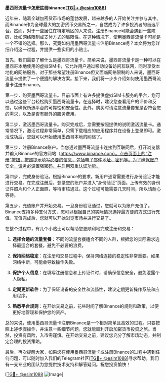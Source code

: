 **墨西哥流量卡怎麽註冊binance[[TG💪+ @esim1088](https://t.me/s/esim1088)]**

近年来，随着全球加密货币市场的蓬勃发展，越来越多的人开始关注并参与其中。而Binance作为全球最大的加密货币交易所之一，自然成为了许多投资者的首选平台。然而，对于一些居住在特定地区的人来说，注册Binance可能会遇到一些障碍，比如网络限制或支付方式的局限性。在这种情况下，使用墨西哥流量卡可能是一个不错的选择。那么，究竟如何用墨西哥流量卡注册Binance呢？本文将为您详细介绍这一过程，并提供一些实用的小贴士。

首先，我们需要了解什么是墨西哥流量卡。简单来说，墨西哥流量卡是一种可以在墨西哥本地使用的虚拟SIM卡，它允许用户通过移动设备访问互联网，同时享受本地化的网络服务。对于那些希望注册Binance但又面临网络限制的人来说，墨西哥流量卡提供了一个便捷的解决方案。接下来，我们将一步步介绍如何使用墨西哥流量卡注册Binance。

第一步，购买墨西哥流量卡。目前市面上有许多提供虚拟SIM卡服务的平台，您可以通过这些平台轻松购买墨西哥流量卡。在选择时，建议您查看用户的评价和反馈，以确保所选平台的可靠性和安全性。此外，购买时请注意流量套餐是否符合您的需求，以及是否有额外的服务费用。

第二步，激活墨西哥流量卡。购买完成后，您需要按照提供的说明激活流量卡。通常情况下，激活过程非常简单，只需下载相应的应用程序并在设备上登录即可。激活成功后，您就可以开始使用墨西哥本地的网络了。

第三步，注册Binance账户。当您通过墨西哥流量卡连接到互联网后，打开浏览器并输入Binance的官方网站（https://www.binance.com）。点击页面上的“注册”按钮，按照提示填写必要的信息，包括电子邮件地址、密码等。为了确保账户安全，请务必设置强密码，并启用双重认证功能。

第四步，完成身份验证。根据Binance的要求，新用户通常需要进行身份验证才能进行交易。在完成注册后，登录您的账户并进入“身份验证”页面。上传有效的身份证件照片和个人正面照，等待审核通过。这个过程可能需要几天时间，所以请耐心等待。

第五步，充值账户并开始交易。一旦身份验证通过，您就可以为账户充值了。Binance支持多种支付方式，您可以根据自己的实际情况选择最方便的方式进行充值。充值完成后，您就可以开始浏览市场并进行交易了。

在整个过程中，有几个小贴士可以帮助您更顺利地完成注册和交易：

1. **选择合适的流量套餐**：不同的流量套餐适合不同的人群，根据您的实际需求选择最适合的套餐，避免不必要的浪费。
   
2. **保持网络稳定**：在注册和交易过程中，保持网络连接的稳定性非常重要。如果网络中断，可能会导致操作失败。

3. **保护个人信息**：在填写注册信息和上传证件时，请确保信息安全，避免泄露个人隐私。

4. **定期更新软件**：为了保证设备的安全性和流畅性，建议定期更新操作系统和应用程序。

5. **熟悉平台规则**：在开始交易之前，花些时间了解Binance的规则和政策，以便更好地管理和保护您的资产。

总的来说，使用墨西哥流量卡注册Binance是一个相对简单且高效的过程。只要按照上述步骤操作，并注意一些细节问题，您就能顺利开启加密货币投资之旅。当然，投资有风险，入市需谨慎。在开始交易之前，建议您充分了解市场动态，并制定合理的投资策略。

最后，再次提醒大家，如果您在使用墨西哥流量卡或注册Binance的过程中遇到任何问题，可以随时加入我们的Telegram社区[[TG💪+ @esim1088](https://t.me/s/esim1088)]寻求帮助。我们有一支专业的团队为您提供技术支持和解答疑问。祝您投资愉快！

[[TG💪+ @esim1088](https://t.me/s/esim1088) ![Image](https://i.postimg.cc/4NQfJmqS/Snipaste-2025-05-13-00-14-12.png)]